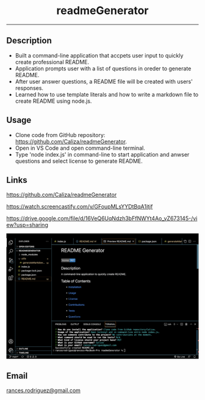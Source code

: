 <div align="center"><h1>readmeGenerator</h1></div>
<hr />

## Description

- Built a command-line application that accpets user input to quickly create professional README.
- Application prompts user with a list of questions in oreder to generate README. 
- After user answer questions, a README file will be created with users' responses.
- Learned how to use template literals and how to write a markdown file to create README using node.js.

## Usage

- Clone code from GitHub repository: https://github.com/Caliza/readmeGenerator. 
- Open in VS Code and open command-line terminal. 
- Type 'node index.js' in command-line to start application and anwser questions and select license to generate README.

## Links

https://github.com/Caliza/readmeGenerator

https://watch.screencastify.com/v/GFoupMLsYYDtBqA1itjf

https://drive.google.com/file/d/16VeQ6UqNdzh3bFfNWYt4Ao_vZ673145-/view?usp=sharing
    
![readmeGenerator](./images/readmeGenerator.jpg)
    
## Email

rances.rodriguez@gmail.com
